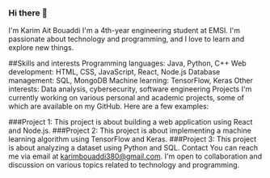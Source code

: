 ### Hi there 👋

<!--
**kareeem380/kareeem380** is a ✨ _special_ ✨ repository because its `README.md` (this file) appears on your GitHub profile.

Here are some ideas to get you started:

- 🔭 I’m currently working on ...
- 🌱 I’m currently learning ...
- 👯 I’m looking to collaborate on ...
- 🤔 I’m looking for help with ...
- 💬 Ask me about ...
- 📫 How to reach me: ...
- 😄 Pronouns: ...
- ⚡ Fun fact: ...
-->
I'm Karim Ait Bouaddi
I'm a 4th-year engineering student at EMSI. I'm passionate about technology and programming, and I love to learn and explore new things.

##Skills and interests
Programming languages: Java, Python, C++
Web development: HTML, CSS, JavaScript, React, Node.js
Database management: SQL, MongoDB
Machine learning: TensorFlow, Keras
Other interests: Data analysis, cybersecurity, software engineering
Projects
I'm currently working on various personal and academic projects, some of which are available on my GitHub. Here are a few examples:

###Project 1: This project is about building a web application using React and Node.js.
###Project 2: This project is about implementing a machine learning algorithm using TensorFlow and Keras.
###Project 3: This project is about analyzing a dataset using Python and SQL.
Contact
You can reach me via email at karimbouaddi380@gmail.com. I'm open to collaboration and discussion on various topics related to technology and programming.
